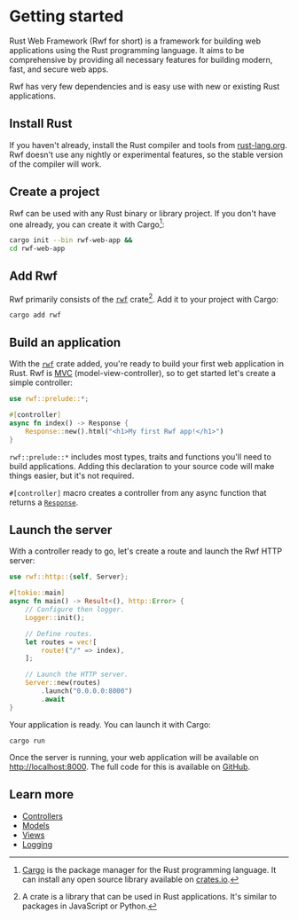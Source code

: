 # Getting started

Rust Web Framework (Rwf for short) is a framework for building web applications using the Rust programming language. It aims to be comprehensive by providing all necessary features for building modern, fast, and secure web apps.

Rwf has very few dependencies and is easy use with new or existing Rust applications.

## Install Rust

If you haven't already, install the Rust compiler and tools from [rust-lang.org](https://rust-lang.org). Rwf doesn't use any nightly or experimental features,
so the stable version of the compiler will work.

## Create a project

Rwf can be used with any Rust binary or library project. If you don't have one already, you can create it with Cargo[^1]:

```bash
cargo init --bin rwf-web-app &&
cd rwf-web-app
```

[^1]: [Cargo](https://doc.rust-lang.org/cargo/) is the package manager for the Rust programming language. It can install any open source library available on [crates.io](https://crates.io).

## Add Rwf

Rwf primarily consists of the [`rwf`](https://crates.io/crates/rwf) crate[^2]. Add it to your project with Cargo:

```
cargo add rwf
```

[^2]: A crate is a library that can be used in Rust applications. It's similar to packages in JavaScript or Python.

## Build an application

With the [`rwf`](https://crates.io/crates/rwf) crate added, you're ready to build your first web application in Rust.
Rwf is [MVC](https://en.wikipedia.org/wiki/Model%E2%80%93view%E2%80%93controller) (model-view-controller),
so to get started let's create a simple controller:

```rust
use rwf::prelude::*;

#[controller]
async fn index() -> Response {
    Response::new().html("<h1>My first Rwf app!</h1>")
}
```

`rwf::prelude::*` includes most types, traits and functions you'll need to build applications.
Adding this declaration to your source code will make things easier, but it's not required.

`#[controller]` macro creates a controller from any async function that returns a [`Response`](controllers/response.md).

## Launch the server

With a controller ready to go, let's create a route and launch the Rwf HTTP server:

```rust
use rwf::http::{self, Server};

#[tokio::main]
async fn main() -> Result<(), http::Error> {
    // Configure then logger.
    Logger::init();

    // Define routes.
    let routes = vec![
        route!("/" => index),
    ];

    // Launch the HTTP server.
    Server::new(routes)
        .launch("0.0.0.0:8000")
        .await
}
```

Your application is ready. You can launch it with Cargo:

```
cargo run
```

Once the server is running, your web application will be available on [http://localhost:8000](http://localhost:8000). The full code for this is available on [GitHub](https://github.com/levkk/rwf/tree/main/examples/quick-start).

## Learn more

- [Controllers](controllers/index.md)
- [Models](models/index.md)
- [Views](views/index.md)
- [Logging](logging.md)
